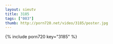 ```yaml
--- 
layout: sieutv
title: 3185
tags: ["003"]
thumb: http://porn720.net/video/3185/poster.jpg
---
```

{% include porn720 key="3185" %} 
